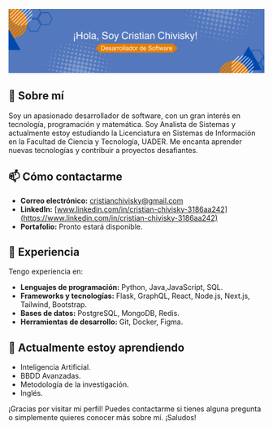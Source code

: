 ![Portada GitHub](./img/portada-github.png)


## 🌟 Sobre mí

Soy un apasionado desarrollador de software, con un gran interés en tecnología, programación y matemática. Soy Analista de Sistemas y actualmente estoy estudiando la Licenciatura en Sistemas de Información en la Facultad de Ciencia y Tecnología, UADER. Me encanta aprender nuevas tecnologías y contribuir a proyectos desafiantes.

## 📫 Cómo contactarme

- **Correo electrónico:** [cristianchivisky@gmail.com](mailto:cristianchivisky@gmail.com)
- **LinkedIn:** [www.linkedin.com/in/cristian-chivisky-3186aa242](https://www.linkedin.com/in/cristian-chivisky-3186aa242)
- **Portafolio:** Pronto estará disponible.

## 🚀 Experiencia

Tengo experiencia en:

- **Lenguajes de programación:** Python, Java,JavaScript, SQL.
- **Frameworks y tecnologías:** Flask, GraphQL, React, Node.js, Next.js, Tailwind, Bootstrap.
- **Bases de datos:** PostgreSQL, MongoDB, Redis.
- **Herramientas de desarrollo:** Git, Docker, Figma.

## 🌱 Actualmente estoy aprendiendo

- Inteligencia Artificial.
- BBDD Avanzadas.
- Metodología de la investigación.
- Inglés.

¡Gracias por visitar mi perfil! Puedes contactarme si tienes alguna pregunta o simplemente quieres conocer más sobre mí.
¡Saludos!

